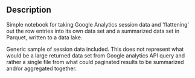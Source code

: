 ## Description
Simple notebook for taking Google Analytics session data and 'flattening' out the row entries into its own data set and a summarized data set in Parquet, written to a data lake.  

Generic sample of session data included. This does not represent what would be a large returned data set from Google analytics API query and rather a single file from what could 
paginated results to be summarized and/or aggregated together.
